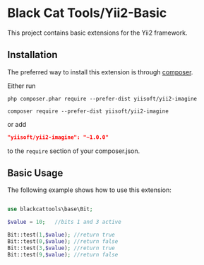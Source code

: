# Black Cat Tools/Yii2-Basic

This project contains basic extensions for the Yii2 framework.

Installation
------------

The preferred way to install this extension is through [composer](http://getcomposer.org/download/).

Either run

```
php composer.phar require --prefer-dist yiisoft/yii2-imagine
```

```
composer require --prefer-dist yiisoft/yii2-imagine
```

or add

```json
"yiisoft/yii2-imagine": "~1.0.0"
```

to the `require` section of your composer.json.


Basic Usage
-----------

The following example shows how to use this extension:

```php

use blackcattools\base\Bit;

$value = 10;   //bits 1 and 3 active

Bit::test(1,$value); //return true
Bit::test(0,$value); //return false
Bit::test(3,$value); //return true
Bit::test(9,$value); //return false

```


